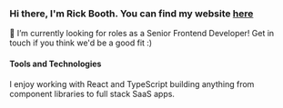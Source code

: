 ### Hi there, I'm Rick Booth. You can find my website [here](https://rickbooth.me)

🌱 I’m currently looking for roles as a Senior Frontend Developer! Get in touch if you think we'd be a good fit :)

#### Tools and Technologies

I enjoy working with React and TypeScript building anything from component libraries to full stack SaaS apps.

<!-- ![Rick's GitHub stats](https://github-readme-stats.vercel.app/api?username=rixcy&count_private=true&show_icons=true&theme=dracula) -->
